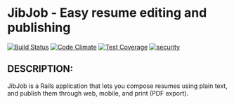 JibJob - Easy resume editing and publishing
======

[![Build Status](https://travis-ci.org/virgild/jibjob-rails.svg?branch=master)](https://travis-ci.org/virgild/jibjob-rails)
[![Code Climate](https://codeclimate.com/github/virgild/jibjob-rails/badges/gpa.svg)](https://codeclimate.com/github/virgild/jibjob-rails)
[![Test Coverage](https://codeclimate.com/github/virgild/jibjob-rails/badges/coverage.svg)](https://codeclimate.com/github/virgild/jibjob-rails)
[![security](https://hakiri.io/github/virgild/jibjob-rails/master.svg)](https://hakiri.io/github/virgild/jibjob-rails/master)

DESCRIPTION:
------------

JibJob is a Rails application that lets you compose resumes using plain
text, and publish them through web, mobile, and print (PDF export).


